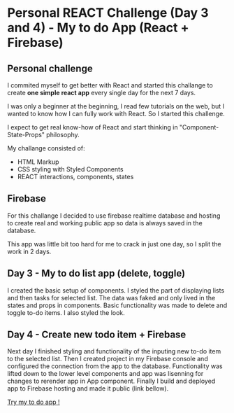 # Personal REACT Challenge (Day 3 and 4) - My to do App (React + Firebase)

## Personal challenge
I commited myself to get better with React and started 
this challange to create **one simple react app** every 
single day for the next 7 days. 

I was only a beginner at the beginning, I read few tutorials
on the web, but I wanted to know how I can fully work with 
React. So I started this challenge.

I expect to get real know-how of React and start thinking
in "Component-State-Props" philosophy. 

My challange consisted of:
- HTML Markup
- CSS styling with Styled Components
- REACT interactions, components, states

## Firebase
For this challange I decided to use firebase realtime database and hosting to create real and working public app so data is always saved in the database.

This app was little bit too hard for me to crack in just one day, so I split the work in 2 days.

## Day 3 - My to do list app (delete, toggle)
I created the basic setup of components.
I styled the part of displaying lists and then tasks for selected list. The data was faked and only lived in the states and props in components. Basic functionality was made to delete and toggle to-do items. I also styled the look.

## Day 4 - Create new todo item + Firebase 
Next day I finished styling and functionality of the inputing new to-do item to the selected list. Then I created project in my Firebase console and configured the connection from the app to the database. 
Functionality was lifted down to the lower level components and app was lisenning for changes to rerender app in App component.
Finally I build and deployed app to Firebase hosting and made it public (link bellow).

[Try my to do app !](https://to-do-app-react-firebase.firebaseapp.com/)

